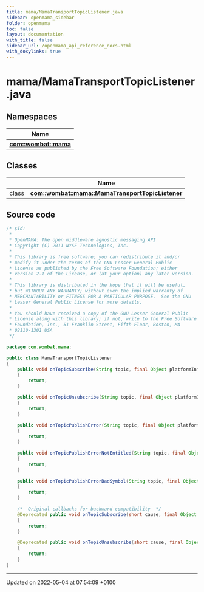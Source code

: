 ```yaml
---
title: mama/MamaTransportTopicListener.java
sidebar: openmama_sidebar
folder: openmama
toc: false
layout: documentation
with_title: false
sidebar_url: /openmama_api_reference_docs.html
with_doxylinks: true
---
```


# mama/MamaTransportTopicListener.java



## Namespaces

| Name           |
| -------------- |
| **[com::wombat::mama](namespacecom_1_1wombat_1_1mama.html)**  |

## Classes

|                | Name           |
| -------------- | -------------- |
| class | **[com::wombat::mama::MamaTransportTopicListener](classcom_1_1wombat_1_1mama_1_1MamaTransportTopicListener.html)**  |




## Source code

```java
/* $Id:
 *
 * OpenMAMA: The open middleware agnostic messaging API
 * Copyright (C) 2011 NYSE Technologies, Inc.
 *
 * This library is free software; you can redistribute it and/or
 * modify it under the terms of the GNU Lesser General Public
 * License as published by the Free Software Foundation; either
 * version 2.1 of the License, or (at your option) any later version.
 *
 * This library is distributed in the hope that it will be useful,
 * but WITHOUT ANY WARRANTY; without even the implied warranty of
 * MERCHANTABILITY or FITNESS FOR A PARTICULAR PURPOSE.  See the GNU
 * Lesser General Public License for more details.
 *
 * You should have received a copy of the GNU Lesser General Public
 * License along with this library; if not, write to the Free Software
 * Foundation, Inc., 51 Franklin Street, Fifth Floor, Boston, MA
 * 02110-1301 USA
 */

package com.wombat.mama;

public class MamaTransportTopicListener
{
    public void onTopicSubscribe(String topic, final Object platformInfo)
    {
        return;
    }

    public void onTopicUnsubscribe(String topic, final Object platformInfo)
    {
        return;
    }

    public void onTopicPublishError(String topic, final Object platformInfo)
    {
        return;
    }

    public void onTopicPublishErrorNotEntitled(String topic, final Object platformInfo)
    {
        return;
    }

    public void onTopicPublishErrorBadSymbol(String topic, final Object platformInfo)
    {
        return;
    }

    /*  Original callbacks for backward compatibility  */
    @Deprecated public void onTopicSubscribe(short cause, final Object platformInfo)
    {
        return;
    }

    @Deprecated public void onTopicUnsubscribe(short cause, final Object platformInfo)
    {
        return;
    }
}
```


-------------------------------

Updated on 2022-05-04 at 07:54:09 +0100
